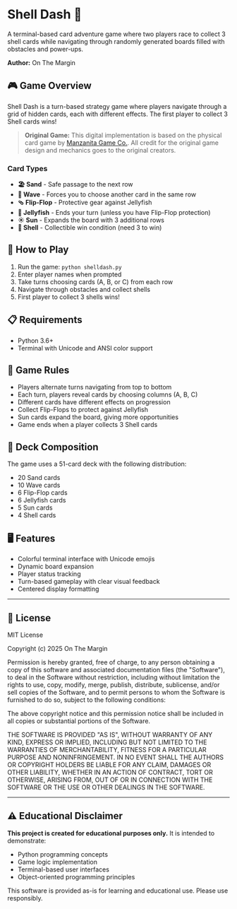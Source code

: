# Shell Dash 🐚

A terminal-based card adventure game where two players race to collect 3 shell cards while navigating through randomly generated boards filled with obstacles and power-ups.

**Author:** On The Margin

## 🎮 Game Overview

Shell Dash is a turn-based strategy game where players navigate through a grid of hidden cards, each with different effects. The first player to collect 3 Shell cards wins!

> **Original Game:** This digital implementation is based on the physical card game by [Manzanita Game Co.](https://www.manzanitagameco.com/shell-dash-card-game.html). All credit for the original game design and mechanics goes to the original creators.

### Card Types

- **🏖️ Sand** - Safe passage to the next row
- **🌊 Wave** - Forces you to choose another card in the same row
- **🩴 Flip-Flop** - Protective gear against Jellyfish
- **🪼 Jellyfish** - Ends your turn (unless you have Flip-Flop protection)
- **☀️ Sun** - Expands the board with 3 additional rows
- **🐚 Shell** - Collectible win condition (need 3 to win)

## 🚀 How to Play

1. Run the game: `python shelldash.py`
2. Enter player names when prompted
3. Take turns choosing cards (A, B, or C) from each row
4. Navigate through obstacles and collect shells
5. First player to collect 3 shells wins!

## 📋 Requirements

- Python 3.6+
- Terminal with Unicode and ANSI color support

## 🎯 Game Rules

- Players alternate turns navigating from top to bottom
- Each turn, players reveal cards by choosing columns (A, B, C)
- Different cards have different effects on progression
- Collect Flip-Flops to protect against Jellyfish
- Sun cards expand the board, giving more opportunities
- Game ends when a player collects 3 Shell cards

## 🎲 Deck Composition

The game uses a 51-card deck with the following distribution:
- 20 Sand cards
- 10 Wave cards
- 6 Flip-Flop cards
- 6 Jellyfish cards
- 5 Sun cards
- 4 Shell cards

## 🖥️ Features

- Colorful terminal interface with Unicode emojis
- Dynamic board expansion
- Player status tracking
- Turn-based gameplay with clear visual feedback
- Centered display formatting

---

## 📄 License

MIT License

Copyright (c) 2025 On The Margin

Permission is hereby granted, free of charge, to any person obtaining a copy
of this software and associated documentation files (the "Software"), to deal
in the Software without restriction, including without limitation the rights
to use, copy, modify, merge, publish, distribute, sublicense, and/or sell
copies of the Software, and to permit persons to whom the Software is
furnished to do so, subject to the following conditions:

The above copyright notice and this permission notice shall be included in all
copies or substantial portions of the Software.

THE SOFTWARE IS PROVIDED "AS IS", WITHOUT WARRANTY OF ANY KIND, EXPRESS OR
IMPLIED, INCLUDING BUT NOT LIMITED TO THE WARRANTIES OF MERCHANTABILITY,
FITNESS FOR A PARTICULAR PURPOSE AND NONINFRINGEMENT. IN NO EVENT SHALL THE
AUTHORS OR COPYRIGHT HOLDERS BE LIABLE FOR ANY CLAIM, DAMAGES OR OTHER
LIABILITY, WHETHER IN AN ACTION OF CONTRACT, TORT OR OTHERWISE, ARISING FROM,
OUT OF OR IN CONNECTION WITH THE SOFTWARE OR THE USE OR OTHER DEALINGS IN THE
SOFTWARE.

---

## ⚠️ Educational Disclaimer

**This project is created for educational purposes only.** It is intended to demonstrate:
- Python programming concepts
- Game logic implementation
- Terminal-based user interfaces
- Object-oriented programming principles

This software is provided as-is for learning and educational use. Please use responsibly.

